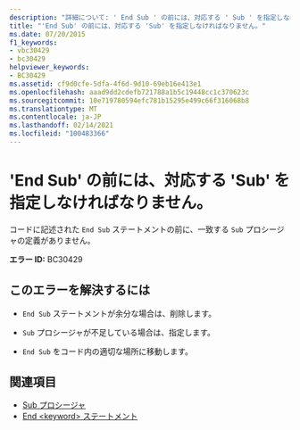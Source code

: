 ```yaml
---
description: "詳細について: ' End Sub ' の前には、対応する ' Sub ' を指定しなければなりません"
title: "'End Sub' の前には、対応する 'Sub' を指定しなければなりません。"
ms.date: 07/20/2015
f1_keywords:
- vbc30429
- bc30429
helpviewer_keywords:
- BC30429
ms.assetid: cf9d0cfe-5dfa-4f6d-9d10-69eb16e413e1
ms.openlocfilehash: aaad9dd2cdefb721788a1b5c19448cc1c370623c
ms.sourcegitcommit: 10e719780594efc781b15295e499c66f316068b8
ms.translationtype: MT
ms.contentlocale: ja-JP
ms.lasthandoff: 02/14/2021
ms.locfileid: "100483366"
---
```

# <a name="end-sub-must-be-preceded-by-a-matching-sub"></a>'End Sub' の前には、対応する 'Sub' を指定しなければなりません。

コードに記述された `End Sub` ステートメントの前に、一致する `Sub` プロシージャの定義がありません。  
  
 **エラー ID:** BC30429  
  
## <a name="to-correct-this-error"></a>このエラーを解決するには  
  
- `End Sub` ステートメントが余分な場合は、削除します。  
  
- `Sub` プロシージャが不足している場合は、指定します。  
  
- `End Sub` をコード内の適切な場所に移動します。  
  
## <a name="see-also"></a>関連項目

- [Sub プロシージャ](../programming-guide/language-features/procedures/sub-procedures.md)
- [End \<keyword> ステートメント](../language-reference/statements/end-keyword-statement.md)
